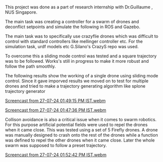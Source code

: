 This project was done as a part of research internship with Dr.Guillaume , NUS Singapore.

The main task was creating a controller for a swarm of drones and deconflict setpoints and simulate the following in ROS and Gazebo.

The main task was to specifically use crazyflie drones which was difficult to control with standard controllers like mellinger controller etc. For the simulation task, urdf models etc G.Silano's CrazyS repo was used.

To overcome this a sliding mode control was tested and a square trajectory was to be followed. Works's still in progress to make it more robust and follow the path smoothly.

The following results show the working of a single drone using sliding mode control. Since it gave imporved results we moved on to test for multiple drones and tried to make a trajectory generating algorithm like splone trajectory generator 


[Screencast from 27-07-24 01:49:15 PM IST.webm](https://github.com/user-attachments/assets/c2a35da8-70e0-42a7-8363-77074f7f4153)

[Screencast from 27-07-24 01:47:36 PM IST.webm](https://github.com/user-attachments/assets/81365104-6162-4c6c-85ab-a7461621de01)


Collison avoidance is also a critical issue when it comes to swarm robotics. For this purpose artificial potential fields were used to repel the drones when it came close.
This was tested using a set of 5 Firefly drones. A drone was manually designed to crash onto the rest of the drones while a function was defined to repel the other drones when it came close. Later the whole swarm was supposed to follow a preset trajectory.


[Screencast from 27-07-24 01:52:42 PM IST.webm](https://github.com/user-attachments/assets/a04d12b4-987a-46cb-a103-496e117852e5)
